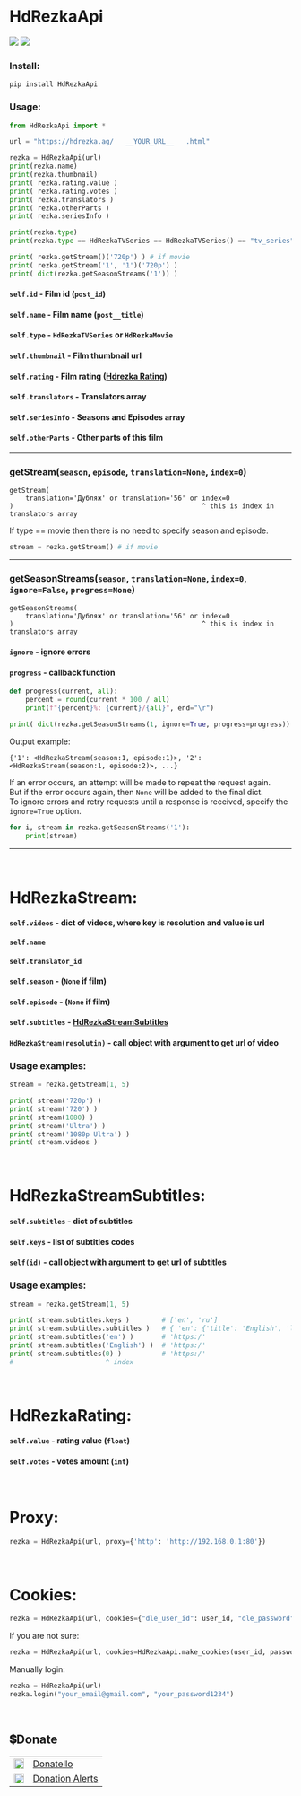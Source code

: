 # HdRezkaApi

<img src="https://shields.io/badge/version-v7.2.1-blue"> <a href="#donate"><img src="https://shields.io/badge/💲-Support_Project-2ea043"></a>

### Install:
```
pip install HdRezkaApi
```

### Usage:

```python
from HdRezkaApi import *

url = "https://hdrezka.ag/   __YOUR_URL__   .html"

rezka = HdRezkaApi(url)
print(rezka.name)
print(rezka.thumbnail)
print( rezka.rating.value )
print( rezka.rating.votes )
print( rezka.translators )
print( rezka.otherParts )
print( rezka.seriesInfo )

print(rezka.type)
print(rezka.type == HdRezkaTVSeries == HdRezkaTVSeries() == "tv_series")

print( rezka.getStream()('720p') ) # if movie
print( rezka.getStream('1', '1')('720p') )
print( dict(rezka.getSeasonStreams('1')) )
```

#### `self.id` - Film id (`post_id`)
#### `self.name` - Film name (`post__title`)
#### `self.type` - `HdRezkaTVSeries` or `HdRezkaMovie`
#### `self.thumbnail` - Film thumbnail url
#### `self.rating` - Film rating (<a href="#hdrezkarating">Hdrezka Rating</a>)
#### `self.translators` - Translators array
#### `self.seriesInfo` - Seasons and Episodes array
#### `self.otherParts` - Other parts of this film

<hr>

### getStream(`season`, `episode`, `translation=None`, `index=0`)
```
getStream(
    translation='Дубляж' or translation='56' or index=0
)                                               ^ this is index in translators array
```
If type == movie then there is no need to specify season and episode.
```python
stream = rezka.getStream() # if movie
```
<hr>

### getSeasonStreams(`season`, `translation=None`, `index=0`, `ignore=False`, `progress=None`)
```
getSeasonStreams(
    translation='Дубляж' or translation='56' or index=0
)                                               ^ this is index in translators array
```

#### `ignore` - ignore errors
#### `progress` - callback function

```python
def progress(current, all):
    percent = round(current * 100 / all)
    print(f"{percent}%: {current}/{all}", end="\r")

print( dict(rezka.getSeasonStreams(1, ignore=True, progress=progress)) )
```

Output example:
```
{'1': <HdRezkaStream(season:1, episode:1)>, '2': <HdRezkaStream(season:1, episode:2)>, ...}
```

If an error occurs, an attempt will be made to repeat the request again.<br>
But if the error occurs again, then `None` will be added to the final dict.<br>
To ignore errors and retry requests until a response is received, specify the `ignore=True` option.

```python
for i, stream in rezka.getSeasonStreams('1'):
    print(stream)
```

<hr>
<br>

# HdRezkaStream:
#### `self.videos` - dict of videos, where key is resolution and value is url
#### `self.name`
#### `self.translator_id`
#### `self.season` - (`None` if film)
#### `self.episode` - (`None` if film)
#### `self.subtitles` - <a href="#hdrezkastreamsubtitles" >HdRezkaStreamSubtitles</a>
#### `HdRezkaStream(resolutin)` - call object with argument to get url of video

### Usage examples:

```python
stream = rezka.getStream(1, 5)

print( stream('720p') )
print( stream('720') )
print( stream(1080) )
print( stream('Ultra') )
print( stream('1080p Ultra') )
print( stream.videos )
```

<br>

# HdRezkaStreamSubtitles:
#### `self.subtitles` - dict of subtitles
#### `self.keys` - list of subtitles codes
#### `self(id)` - call object with argument to get url of subtitles

### Usage examples:

```python
stream = rezka.getStream(1, 5)

print( stream.subtitles.keys )        # ['en', 'ru']
print( stream.subtitles.subtitles )   # { 'en': {'title': 'English', 'link': 'https:/'}, ...  }
print( stream.subtitles('en') )       # 'https:/'
print( stream.subtitles('English') )  # 'https:/'
print( stream.subtitles(0) )          # 'https:/'
#                       ^ index
```

<br>

# HdRezkaRating:
#### `self.value` - rating value (`float`)
#### `self.votes` - votes amount (`int`)

<br>

# Proxy:
```python
rezka = HdRezkaApi(url, proxy={'http': 'http://192.168.0.1:80'})
```

<br>

# Cookies:
```python
rezka = HdRezkaApi(url, cookies={"dle_user_id": user_id, "dle_password": password_hash})
```
If you are not sure:
```python
rezka = HdRezkaApi(url, cookies=HdRezkaApi.make_cookies(user_id, password_hash))
```
Manually login:
```python
rezka = HdRezkaApi(url)
rezka.login("your_email@gmail.com", "your_password1234")
```

<br>

## 💲Donate

<table>
  <tr>
    <td>
       <img width="18px" src="https://www.google.com/s2/favicons?domain=https://donatello.to&sz=256">
    </td>
    <td>
      <a href="https://donatello.to/super_zombi">Donatello</a>
    </td>
  </tr>
  <tr>
    <td>
       <img width="18px" src="https://www.google.com/s2/favicons?domain=https://www.donationalerts.com&sz=256">
    </td>
    <td>
      <a href="https://www.donationalerts.com/r/super_zombi">Donation Alerts</a>
    </td>
  </tr>
</table>
